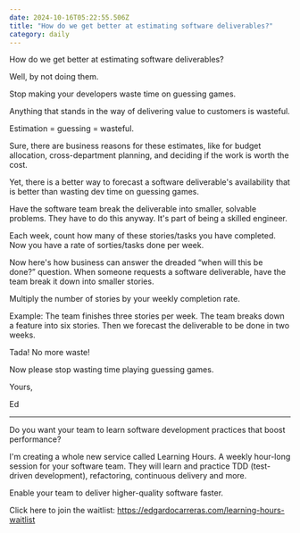 ```yaml
---
date: 2024-10-16T05:22:55.506Z
title: "How do we get better at estimating software deliverables?"
category: daily
---
```

How do we get better at estimating software deliverables?

Well, by not doing them.

Stop making your developers waste time on guessing games.

Anything that stands in the way of delivering value to customers is wasteful.

Estimation = guessing = wasteful.

Sure, there are business reasons for these estimates, like for budget allocation, cross-department planning, and deciding if the work is worth the cost.

Yet, there is a better way to forecast a software deliverable's availability that is better than wasting dev time on guessing games.

Have the software team break the deliverable into smaller, solvable problems. They have to do this anyway. It's part of being a skilled engineer. 

Each week, count how many of these stories/tasks you have completed. Now you have a rate of sorties/tasks done per week.

Now here's how business can answer the dreaded “when will this be done?” question. When someone requests a software deliverable, have the team break it down into smaller stories.

Multiply the number of stories by your weekly completion rate.

Example: The team finishes three stories per week. The team breaks down a feature into six stories. Then we forecast the deliverable to be done in two weeks.

Tada! No more waste!

Now please stop wasting time playing guessing games.

Yours,

Ed

---

Do you want your team to learn software development practices that boost performance?

I'm creating a whole new service called Learning Hours. A weekly hour-long session for your software team. 
They will learn and practice TDD (test-driven development), refactoring, continuous delivery and more.

Enable your team to deliver higher-quality software faster.

Click here to join the waitlist: https://edgardocarreras.com/learning-hours-waitlist
